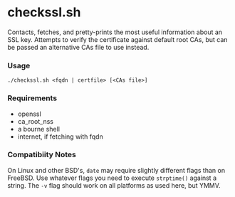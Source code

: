 # checkssl.sh

Contacts, fetches, and pretty-prints the most useful information about an SSL key. Attempts to verify the certificate against default root CAs, but can be passed an alternative CAs file to use instead.

### Usage
    ./checkssl.sh <fqdn | certfile> [<CAs file>]

### Requirements

- openssl
- ca_root_nss
- a bourne shell
- internet, if fetching with fqdn

### Compatibiity Notes

On Linux and other BSD's, `date` may require slightly different flags than on
FreeBSD. Use whatever flags you need to execute `strptime()` against a string.
The `-v` flag should work on all platforms as used here, but YMMV.
